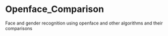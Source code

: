 # Openface_Comparison
Face and gender recognition using openface and other algorithms and their comparisons
